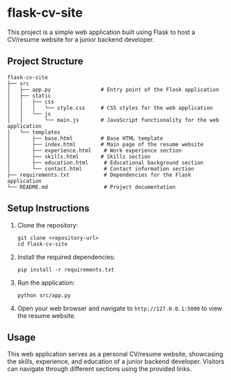 # flask-cv-site

This project is a simple web application built using Flask to host a CV/resume website for a junior backend developer.

## Project Structure

```
flask-cv-site
├── src
│   ├── app.py                # Entry point of the Flask application
│   ├── static
│   │   ├── css
│   │   │   └── style.css     # CSS styles for the web application
│   │   └── js
│   │       └── main.js       # JavaScript functionality for the web application
│   └── templates
│       ├── base.html         # Base HTML template
│       ├── index.html        # Main page of the resume website
│       ├── experience.html    # Work experience section
│       ├── skills.html       # Skills section
│       ├── education.html     # Educational background section
│       └── contact.html       # Contact information section
├── requirements.txt           # Dependencies for the Flask application
└── README.md                  # Project documentation
```

## Setup Instructions

1. Clone the repository:
   ```
   git clone <repository-url>
   cd flask-cv-site
   ```

2. Install the required dependencies:
   ```
   pip install -r requirements.txt
   ```

3. Run the application:
   ```
   python src/app.py
   ```

4. Open your web browser and navigate to `http://127.0.0.1:5000` to view the resume website.

## Usage

This web application serves as a personal CV/resume website, showcasing the skills, experience, and education of a junior backend developer. Visitors can navigate through different sections using the provided links.